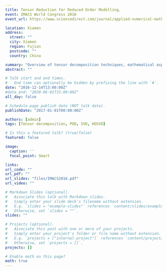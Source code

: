 ```yaml
---
title: Tensor Reduction for Reduced Order Modelling,
event: IMACS World Congress 2016
event_url: https://www.sciencedirect.com/journal/applied-numerical-mathematics/vol/133/suppl/C

location: Xiamen
address:
  street: ""
  city: Xiamen
  region: Fujian
  postcode: ""
  country: China

summary: "Overview of tensor decomposition techniques, mathematical aspects."
abstract: ""

# Talk start and end times.
#   End time can optionally be hidden by prefixing the line with `#`.
date: "2016-12-14T13:00:00Z"
#date_end: "2030-06-01T15:00:00Z"
all_day: false

# Schedule page publish date (NOT talk date).
publishDate: "2017-01-01T00:00:00Z"

authors: [admin]
tags: [Tensor decomposition, POD, SVD, HOSVD]

# Is this a featured talk? (true/false)
featured: false

image:
  caption: ''
  focal_point: Smart

links:
url_code: ""
url_pdf: ""
url_slides: "files/IMACS2016.pdf"
url_video: ""

# Markdown Slides (optional).
#   Associate this talk with Markdown slides.
#   Simply enter your slide deck's filename without extension.
#   E.g. `slides = "example-slides"` references `content/slides/example-slides.md`.
#   Otherwise, set `slides = ""`.
slides: ""

# Projects (optional).
#   Associate this post with one or more of your projects.
#   Simply enter your project's folder or file name without extension.
#   E.g. `projects = ["internal-project"]` references `content/project/deep-learning/index.md`.
#   Otherwise, set `projects = []`.
projects: []

# Enable math on this page?
math: true
---
```

